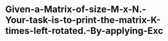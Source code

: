 # Given-a-Matrix-of-size-M-x-N.-Your-task-is-to-print-the-matrix-K-times-left-rotated.-By-applying-Exc
